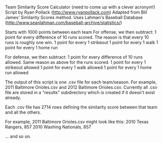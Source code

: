 Team Similarity Score Calculator (need to come up with a clever acronym!)
Script by Ryan Pollack (http://www.ryanpollack.com)
Adapted from Bill James' Similarity Scores method. 
Uses Lahman's Baseball Database (http://www.seanlahman.com/baseball-archive/statistics/)

Starts with 1000 points between each team
For offense, we then subtract:
	1 point for every difference of 10 runs scored. The reason is that every 10 runs is roughly one win.
	1 point for every 1 strikeout
	1 point for every 1 walk
	1 point for every 1 home run
	
For defense, we then subtract:
	1 point for every difference of 10 runs allowed. Same reason as above for the runs scored.
	1 point for every 1 strikeout allowed
	1 point for every 1 walk allowed
	1 point for every 1 home run allowed

The output of this script is one .csv file for each team/season. For example, 2011 Baltimore Orioles.csv and 2012 Baltimore Orioles.csv. Currently all .csv file are stored in a "results" subdirectory which is created if it doesn't exist already.

Each .csv file has 2714 rows defining the similarity score between that team and all the others.

For example, 2011 Baltimore Orioles.csv might look like this:
2010 Texas Rangers, 857
2010 Washing Nationals, 857

... and so on.